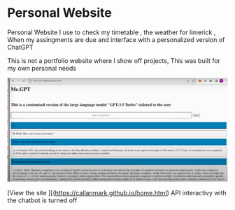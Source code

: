 # Personal Website

Personal Website I use to check my timetable , the weather for limerick , When my assingments are due and interface with a personalized version of ChatGPT

This is not a portfolio website where I show off projects, This was built for my own personal needs 

![Screen shot of Me.GPT page work](Me.Gpt.Screenshot.png)

[View the site ][(https://callanmark.github.io/home.html)
API interactivy with the chatbot is turned off
